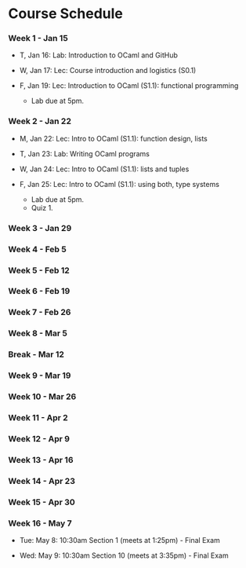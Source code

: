# Course Schedule

### Week  1 - Jan 15

- T, Jan 16: Lab: Introduction to OCaml and GitHub

- W, Jan 17: Lec: Course introduction and logistics (S0.1)

- F, Jan 19: Lec: Introduction to OCaml (S1.1): functional programming

  - Lab due at 5pm.

### Week  2 - Jan 22 
- M, Jan 22: Lec: Intro to OCaml (S1.1): function design, lists

- T, Jan 23: Lab: Writing OCaml programs

- W, Jan 24: Lec: Intro to OCaml (S1.1): lists and tuples

- F, Jan 25: Lec: Intro to OCaml (S1.1): using both, type systems
  - Lab due at 5pm.
  - Quiz 1.

### Week  3 - Jan 29

### Week  4 - Feb  5 

### Week  5 - Feb 12 

### Week  6 - Feb 19

### Week  7 - Feb 26

### Week  8 - Mar  5

### Break - Mar 12

### Week  9 - Mar 19

### Week 10 - Mar 26

### Week 11 - Apr  2

### Week 12 - Apr  9

### Week 13 - Apr 16

### Week 14 - Apr 23

### Week 15 - Apr 30

### Week 16 - May  7

- Tue: May 8: 10:30am  Section 1 (meets at 1:25pm) - Final Exam

- Wed: May 9: 10:30am  Section 10 (meets at 3:35pm) - Final Exam




